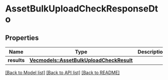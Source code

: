 # AssetBulkUploadCheckResponseDto

## Properties

Name | Type | Description | Notes
------------ | ------------- | ------------- | -------------
**results** | [**Vec<models::AssetBulkUploadCheckResult>**](AssetBulkUploadCheckResult.md) |  | 

[[Back to Model list]](../README.md#documentation-for-models) [[Back to API list]](../README.md#documentation-for-api-endpoints) [[Back to README]](../README.md)


